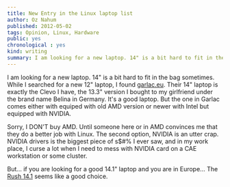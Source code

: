 ```yaml
---
title: New Entry in the Linux laptop list 
author: Oz Nahum
published: 2012-05-02
tags: Opinion, Linux, Hardware
public: yes
chronological : yes
kind: writing 
summary: I am looking for a new laptop. 14" is a bit hard to fit in the bag sometimes.
---
```



I am looking for a new laptop. 14" is a bit hard to fit in the bag
sometimes.
While I searched  for a new 12" laptop, I found [garlac.eu](http://www.garlach44.eu/). 
Their 14" laptop is exactly the Clevo I have, the 13.3" version I bought to my girlfriend under the
brand name Belina in Germany. It's a good laptop. But the one in Garlac
comes either with equiped with old AMD version or newer with Intel but
equipped with NVIDIA.

Sorry, I DON'T buy AMD. Until someone here or in AMD convinces me that
they do a better job with Linux. The second option, NVIDIA is an  utter
crap. NVIDIA drivers is the biggest piece of s\$\#% I ever saw, and in
my work place, I curse a lot when I need to mess with NVIDIA card on a
CAE workstation or some cluster.

But... if you are looking for a good 14.1" laptop and you are in
Europe... The [Rush 14.1](http://www.garlach44.eu/en/rush-14-1-en-n)
seems like a good choice.

